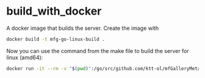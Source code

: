 # build_with_docker

A docker image that builds the server. Create the image with
```sh
docker build -t mfg-go-linux-build .
```

Now you can use the command from the make file to build the server for linux (amd64):
```sh
docker run -it --rm -v "$(pwd)":/go/src/github.com/ktt-ol/mfGalleryMetaCreatorGo mfg-go-linux-build go build -v cli/makeMeta.go
```
